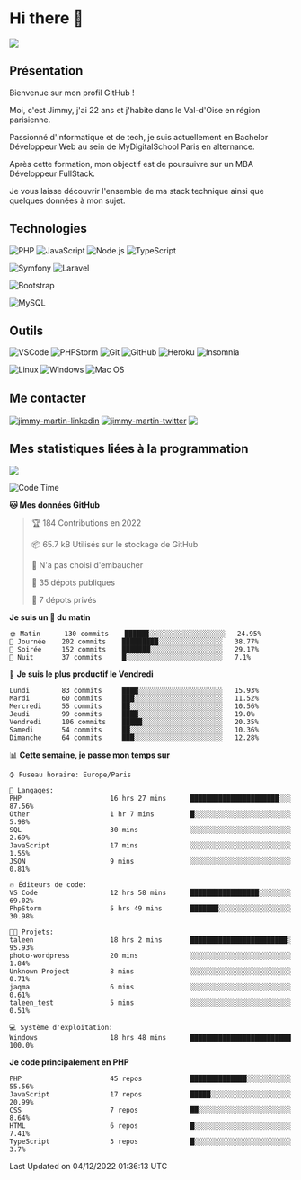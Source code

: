 # Hi there 👋

![](https://komarev.com/ghpvc/?username=jimmy-martin&color=1a1b27)

<!--
**jimmy-martin/jimmy-martin** is a ✨ _special_ ✨ repository because its `README.md` (this file) appears on your GitHub profile.

Here are some ideas to get you started:

- 🔭 I’m currently working on ...
- 🌱 I’m currently learning ...
- 👯 I’m looking to collaborate on ...
- 🤔 I’m looking for help with ...
- 💬 Ask me about ...
- 📫 How to reach me: ...
- 😄 Pronouns: ...
- ⚡ Fun fact: ...
-->

## Présentation

Bienvenue sur mon profil GitHub !

Moi, c'est Jimmy, j'ai 22 ans et j'habite dans le Val-d'Oise en région parisienne.

Passionné d'informatique et de tech, je suis actuellement en Bachelor Développeur Web au sein de MyDigitalSchool Paris en alternance.

Après cette formation, mon objectif est de poursuivre sur un MBA Développeur FullStack.

Je vous laisse découvrir l'ensemble de ma stack technique ainsi que quelques données à mon sujet.

## Technologies

<div>

![PHP](https://img.shields.io/badge/PHP-777BB4?style=for-the-badge&logo=php&logoColor=white) ![JavaScript](https://img.shields.io/badge/JavaScript-F7DF1E?style=for-the-badge&logo=javascript&logoColor=black) ![Node.js](https://img.shields.io/badge/Node.js-43853D?style=for-the-badge&logo=node.js&logoColor=white) ![TypeScript](https://img.shields.io/badge/TypeScript-007ACC?style=for-the-badge&logo=typescript&logoColor=white)

</div>
<div>

![Symfony](https://img.shields.io/badge/Symfony-092E20?style=for-the-badge&logo=symfony&logoColor=white) ![Laravel](https://img.shields.io/badge/Laravel-FF2D20?style=for-the-badge&logo=laravel&logoColor=white)

</div>
<div>

![Bootstrap](https://img.shields.io/badge/Bootstrap-563D7C?style=for-the-badge&logo=bootstrap&logoColor=white)

</div>
<div>

![MySQL](https://img.shields.io/badge/MySQL-4479A1?style=for-the-badge&logo=mysql&logoColor=white)

</div>

## Outils

![VSCode](https://img.shields.io/badge/VSCode-007ACC?style=for-the-badge&logo=visual-studio-code&logoColor=white)
![PHPStorm](http://img.shields.io/badge/-PHPStorm-181717?style=for-the-badge&logo=phpstorm&logoColor=white)
![Git](https://img.shields.io/badge/Git-E44C30?style=for-the-badge&logo=git&logoColor=white)
![GitHub](https://img.shields.io/badge/GitHub-100000?style=for-the-badge&logo=github&logoColor=white)
![Heroku](https://img.shields.io/badge/Heroku-6762a6?style=for-the-badge&logo=heroku&logoColor=white)
![Insomnia](https://img.shields.io/badge/Insomnia-5600cd?style=for-the-badge&logo=insomnia&logoColor=white)

![Linux](https://img.shields.io/badge/Linux-FCC624?style=for-the-badge&logo=linux&logoColor=white)
![Windows](https://img.shields.io/badge/Windows-0078D6?style=for-the-badge&logo=windows&logoColor=white)
![Mac OS](https://img.shields.io/badge/mac%20os-000000?style=for-the-badge&logo=apple&logoColor=white)

## Me contacter

<p>
<a href="https://www.linkedin.com/in/jimmy-martin-dev/" target="blank"><img align="center" src="https://img.shields.io/badge/-LinkedIn-0077B5?style=for-the-badge&logo=Linkedin&logoColor=white&link=https://www.linkedin.com/in/jimmy-martin-dev/" alt="jimmy-martin-linkedin"/></a>
<a href="https://twitter.com/jimmydev_" target="blank"><img align="center" src="https://img.shields.io/badge/-Twitter-1DA1F2?style=for-the-badge&logo=Twitter&logoColor=white&link=https://twitter.com/jimmydev_" alt="jimmy-martin-twitter"/></a>
 <a href="mailto:jimmy.martin952@gmail.com" target="blank"><img align="center" src="https://img.shields.io/badge/gmail-D14836?style=for-the-badge&logo=gmail&logoColor=white" /></a>
</p>

## Mes statistiques liées à la programmation

<a href="https://github-readme-stats.vercel.app/api/top-langs/?username=jimmy-martin&layout=compact">
  <img align="center" src="https://github-readme-stats.vercel.app/api/top-langs/?username=jimmy-martin&layout=compact"/>
</a>



<!--START_SECTION:waka-->
![Code Time](http://img.shields.io/badge/Code%20Time-1%2C326%20hrs%2033%20mins-blue)

**🐱 Mes données GitHub** 

> 🏆 184 Contributions en 2022
 > 
> 📦 65.7 kB Utilisés sur le stockage de GitHub 
 > 
> 🚫 N'a pas choisi d'embaucher
 > 
> 📜 35 dépots publiques 
 > 
> 🔑 7 dépots privés  
 > 
**Je suis un 🐤 du matin** 

```text
🌞 Matin      130 commits    ██████░░░░░░░░░░░░░░░░░░░   24.95% 
🌆 Journée    202 commits    █████████░░░░░░░░░░░░░░░░   38.77% 
🌃 Soirée     152 commits    ███████░░░░░░░░░░░░░░░░░░   29.17% 
🌙 Nuit       37 commits     █░░░░░░░░░░░░░░░░░░░░░░░░   7.1%

```
📅 **Je suis le plus productif le Vendredi** 

```text
Lundi        83 commits     ████░░░░░░░░░░░░░░░░░░░░░   15.93% 
Mardi        60 commits     ███░░░░░░░░░░░░░░░░░░░░░░   11.52% 
Mercredi     55 commits     ██░░░░░░░░░░░░░░░░░░░░░░░   10.56% 
Jeudi        99 commits     ████░░░░░░░░░░░░░░░░░░░░░   19.0% 
Vendredi     106 commits    █████░░░░░░░░░░░░░░░░░░░░   20.35% 
Samedi       54 commits     ██░░░░░░░░░░░░░░░░░░░░░░░   10.36% 
Dimanche     64 commits     ███░░░░░░░░░░░░░░░░░░░░░░   12.28%

```


📊 **Cette semaine, je passe mon temps sur** 

```text
⌚︎ Fuseau horaire: Europe/Paris

💬 Langages: 
PHP                      16 hrs 27 mins      ██████████████████████░░░   87.56% 
Other                    1 hr 7 mins         █░░░░░░░░░░░░░░░░░░░░░░░░   5.98% 
SQL                      30 mins             ░░░░░░░░░░░░░░░░░░░░░░░░░   2.69% 
JavaScript               17 mins             ░░░░░░░░░░░░░░░░░░░░░░░░░   1.55% 
JSON                     9 mins              ░░░░░░░░░░░░░░░░░░░░░░░░░   0.81%

🔥 Éditeurs de code: 
VS Code                  12 hrs 58 mins      █████████████████░░░░░░░░   69.02% 
PhpStorm                 5 hrs 49 mins       ███████░░░░░░░░░░░░░░░░░░   30.98%

🐱‍💻 Projets: 
taleen                   18 hrs 2 mins       ████████████████████████░   95.93% 
photo-wordpress          20 mins             ░░░░░░░░░░░░░░░░░░░░░░░░░   1.84% 
Unknown Project          8 mins              ░░░░░░░░░░░░░░░░░░░░░░░░░   0.71% 
jaqma                    6 mins              ░░░░░░░░░░░░░░░░░░░░░░░░░   0.61% 
taleen_test              5 mins              ░░░░░░░░░░░░░░░░░░░░░░░░░   0.51%

💻 Système d'exploitation: 
Windows                  18 hrs 48 mins      █████████████████████████   100.0%

```

**Je code principalement en PHP** 

```text
PHP                      45 repos            ██████████████░░░░░░░░░░░   55.56% 
JavaScript               17 repos            █████░░░░░░░░░░░░░░░░░░░░   20.99% 
CSS                      7 repos             ██░░░░░░░░░░░░░░░░░░░░░░░   8.64% 
HTML                     6 repos             █░░░░░░░░░░░░░░░░░░░░░░░░   7.41% 
TypeScript               3 repos             █░░░░░░░░░░░░░░░░░░░░░░░░   3.7%

```



 Last Updated on 04/12/2022 01:36:13 UTC
<!--END_SECTION:waka-->



